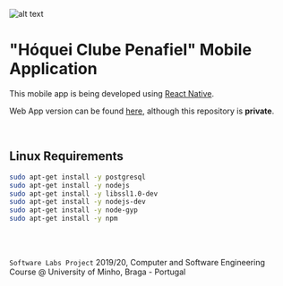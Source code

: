 ![alt text](http://hcpenafiel.pt/assets/images/logo.png "Hóquei Clube Penafiel")

# "Hóquei Clube Penafiel" Mobile Application

This mobile app is being developed using [React Native](https://facebook.github.io/react-native/).

Web App version can be found [here](https://github.com/git-antoniosousa/hcp-1), although this repository is **private**.

<br >

## Linux Requirements

```bash
sudo apt-get install -y postgresql
sudo apt-get install -y nodejs
sudo apt-get install -y libssl1.0-dev
sudo apt-get install -y nodejs-dev
sudo apt-get install -y node-gyp
sudo apt-get install -y npm
```

<br >
<br >

`Software Labs Project` 2019/20, Computer and Software Engineering Course @ University of Minho, Braga - Portugal
